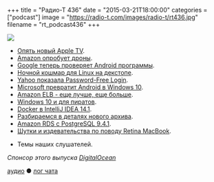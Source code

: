 +++
title = "Радио-Т 436"
date = "2015-03-21T18:00:00"
categories = ["podcast"]
image = "https://radio-t.com/images/radio-t/rt436.jpg"
filename = "rt_podcast436"
+++

![](https://radio-t.com/images/radio-t/rt436.jpg)

* [Опять новый Apple TV](http://prsm.tc/wVTUTB).
* [Amazon опробует дроны](http://prsm.tc/BDNKJ8).
* [Google теперь проверяет Android программы](http://www.theverge.com/2015/3/17/8231125/android-apps-now-reviewed-by-google).
* [Ночной кошмар для Linux на декстопе](http://www.extremetech.com/extreme/201722-linuxs-worst-case-scenario-microsoft-makes-secure-boot-mandatory-locks-out-other-opera).
* [Yahoo показала Password-Free Login](http://social.techcrunch.com/2015/03/16/yahoo-introduces-password-free-login-just-dont-lose-your-phone/).
* [Microsoft превратит Android в Windows 10](http://social.techcrunch.com/2015/03/17/microsoft-android-rom/).
* [Amazon ELB - еще лучше, еще больше](http://www.datacenterknowledge.com/archives/2015/03/19/amazon-web-services-beefs-elastic-block-store/).
* [Windows 10 и для пиратов](http://www.computerworld.com/article/2898803/microsoft-takes-extraordinary-step-will-give-pirates-free-windows-10-upgrade.html).
* [Docker в IntelliJ IDEA 14.1](http://prsm.tc/saT1lB).
* [Разбираемся в деталях нового архива](http://www.forbes.com/sites/benkepes/2015/03/20/getting-some-clarity-on-the-google-versus-amazon-archival-storage-products/).
* [Amazon RDS с PostgreSQL 9.4.1](https://aws.amazon.com/blogs/aws/amazon-rds-update-postgresql-9-4-1-now-available/).
* [Шутки и издевательства по поводу Retina MacBook](http://prsm.tc/6fHmPJ).
- Темы наших слушателей.

_Спонсор этого выпуска [DigitalOcean](https://www.digitalocean.com)_

[аудио](http://cdn.radio-t.com/rt_podcast436.mp3) ● [лог чата](http://chat.radio-t.com/logs/radio-t-436.html)
<audio src="http://cdn.radio-t.com/rt_podcast436.mp3" preload="none"></audio>